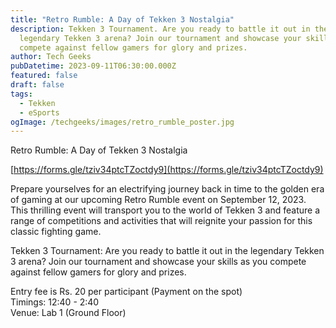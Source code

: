 ```yaml
---
title: "Retro Rumble: A Day of Tekken 3 Nostalgia"
description: Tekken 3 Tournament. Are you ready to battle it out in the
  legendary Tekken 3 arena? Join our tournament and showcase your skills as you
  compete against fellow gamers for glory and prizes.
author: Tech Geeks
pubDatetime: 2023-09-11T06:30:00.000Z
featured: false
draft: false
tags:
  - Tekken
  - eSports
ogImage: /techgeeks/images/retro_rumble_poster.jpg
---
```

Retro Rumble: A Day of Tekken 3 Nostalgia

[https://forms.gle/tziv34ptcTZoctdy9](https://forms.gle/tziv34ptcTZoctdy9)

Prepare yourselves for an electrifying journey back in time to the golden era of gaming at our upcoming Retro Rumble event on September 12, 2023. This thrilling event will transport you to the world of Tekken 3 and feature a range of competitions and activities that will reignite your passion for this classic fighting game.

Tekken 3 Tournament: Are you ready to battle it out in the legendary Tekken 3 arena? Join our tournament and showcase your skills as you compete against fellow gamers for glory and prizes.

Entry fee is Rs. 20 per participant (Payment on the spot)  
Timings: 12:40 - 2:40  
Venue: Lab 1 (Ground Floor)